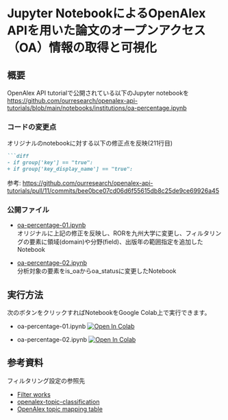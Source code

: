 # Jupyter NotebookによるOpenAlex APIを用いた論文のオープンアクセス（OA）情報の取得と可視化

## 概要
  
OpenAlex API tutorialで公開されている以下のJupyter notebookを  
https://github.com/ourresearch/openalex-api-tutorials/blob/main/notebooks/institutions/oa-percentage.ipynb  
  
### コードの変更点

オリジナルのnotebookに対する以下の修正点を反映(211行目)  

```markdown
```diff
- if group['key'] == "true":
+ if group['key_display_name'] == "true":
```

参考: https://github.com/ourresearch/openalex-api-tutorials/pull/11/commits/bee0bce07cd06d6f55615db8c25de9ce69926a45  
  
### 公開ファイル

- [oa-percentage-01.ipynb](https://github.com/ashikita/openalex-api-notebook/blob/main/oa-percentage-01.ipynb)  
オリジナルに上記の修正を反映し、RORを九州大学に変更し、フィルタリングの要素に領域(domain)や分野(field)、出版年の範囲指定を追加したNotebook  

- [oa-percentage-02.ipynb](https://github.com/ashikita/openalex-api-notebook/blob/main/oa-percentage-02.ipynb)  
分析対象の要素をis_oaからoa_statusに変更したNotebook  


## 実行方法 

次のボタンをクリックすればNotebookをGoogle Colab上で実行できます。

- oa-percentage-01.ipynb
[![Open In Colab](https://colab.research.google.com/assets/colab-badge.svg)](https://colab.research.google.com/github/ashikita/openalex-api-notebook/blob/main/oa-percentage-01.ipynb)

- oa-percentage-02.ipynb
[![Open In Colab](https://colab.research.google.com/assets/colab-badge.svg)](https://colab.research.google.com/github/ashikita/openalex-api-notebook/blob/main/oa-percentage-02.ipynb)

## 参考資料

フィルタリング設定の参照先  
- [Filter works](https://docs.openalex.org/api-entities/works/filter-works)
- [openalex-topic-classification](https://github.com/ourresearch/openalex-topic-classification/tree/main?tab=readme-ov-file)  
- [OpenAlex topic mapping table](https://docs.google.com/spreadsheets/d/1v-MAq64x4YjhO7RWcB-yrKV5D_2vOOsxl4u6GBKEXY8/edit?gid=983250122#gid=983250122)  
